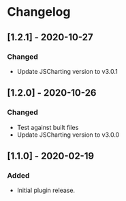 # Changelog

## [1.2.1] - 2020-10-27

### Changed
- Update JSCharting version to v3.0.1

## [1.2.0] - 2020-10-26

### Changed
- Test against built files
- Update JSCharting version to v3.0.0 

## [1.1.0] - 2020-02-19

### Added 
- Initial plugin release.


